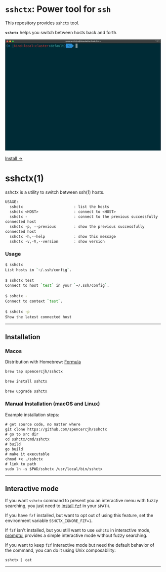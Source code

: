 # `sshctx`: Power tool for `ssh`

This repository provides `sshctx` tool.

**`sshctx`** helps you switch between hosts back and forth.

![sshctx demo GIF](img/sshctx-demo.gif)

[Install &rarr;](#Installation)

# sshctx(1)

sshctx is a utility to switch between ssh(1) hosts.

```
USAGE:
  sshctx                       : list the hosts
  sshctx <HOST>                : connect to <HOST>
  sshctx -                     : connect to the previous successfully connected host
  sshctx -p, --previous        : show the previous successfully connected host
  sshctx -h,--help             : show this message
  sshctx -v,-V,--version       : show version
```

### Usage

```sh
$ sshctx
List hosts in `~/.ssh/config`.

$ sshctx test
Connect to host `test` in your `~/.ssh/config`.

$ sshctx -
Connect to context `test`.

$ sshctx -p
Show the latest connected host
```

-----

## Installation

### Macos

Distribution with Homebrew: [Formula](https://github.com/spencercjh/homebrew-sshctx)

```shell
brew tap spencercjh/sshctx

brew install sshctx

brew upgrade sshctx
```

### Manual Installation (macOS and Linux)

Example installation steps:

```shell
# get source code, no matter where
git clone https://github.com/spencercjh/sshctx
# go to src dir
cd sshctx/cmd/sshctx
# build
go build
# make it executable
chmod +x ./sshctx
# link to path
sudo ln -s $PWD/sshctx /usr/local/bin/sshctx
```

-----

## Interactive mode

If you want `sshctx` command to present you an interactive menu with fuzzy searching, you just need
to [install `fzf`](https://github.com/junegunn/fzf) in your `$PATH`.

If you have `fzf` installed, but want to opt out of using this feature, set the environment
variable `SSHCTX_IGNORE_FZF=1`.

If `fzf` isn't installed, but you still want to use `sshctx` in interactive
mode, [promptui](https://github.com/manifoldco/promptui) provides a simple interactive mode without fuzzy searching.

If you want to keep `fzf` interactive mode but need the default behavior of the command, you can do it using Unix
composability:

```
sshctx | cat
```

-----
